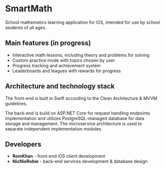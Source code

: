 # SmartMath
School mathematics learning application for iOS, intended for use by school students of all ages.

## Main features (in progress)
- Interactive math lessons, including theory and problems for solving
- Custom practice mode with topics chosen by user
- Progress tracking and achievement system
- Leaderboards and leagues with rewards for progress

## Architecture and technology stack
The front-end is built in Swift according to the Clean Architecture & MVVM guidelines.

The back-end is build on ASP.NET Core for request handling endpoints implementation and utilizes PostgreSQL-managed database for data storage and management.
The microservice architecture is used to separate independent implementation modules.

## Developers
- **RomKhan** - front-end iOS client development
- **NicNieRobie** - back-end services development & database design

